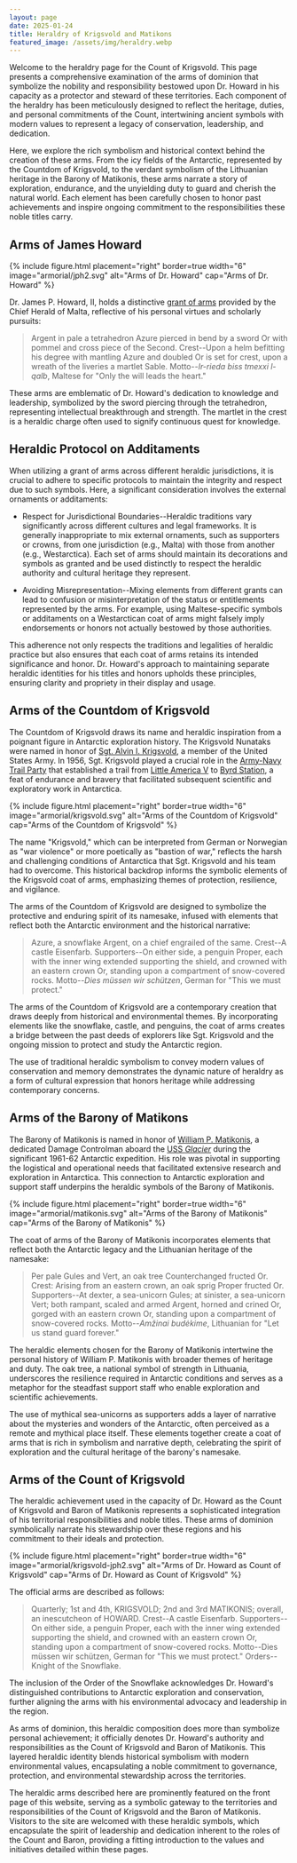 ```yaml
---
layout: page
date: 2025-01-24
title: Heraldry of Krigsvold and Matikons
featured_image: /assets/img/heraldry.webp
---
```


Welcome to the heraldry page for the Count of Krigsvold. This page presents a
comprehensive examination of the arms of dominion that symbolize the nobility
and responsibility bestowed upon Dr. Howard in his capacity as a protector and
steward of these territories. Each component of the heraldry has been
meticulously designed to reflect the heritage, duties, and personal commitments
of the Count, intertwining ancient symbols with modern values to represent a
legacy of conservation, leadership, and dedication.

Here, we explore the rich symbolism and historical context behind the creation
of these arms. From the icy fields of the Antarctic, represented by the Countdom
of Krigsvold, to the verdant symbolism of the Lithuanian heritage in the Barony
of Matikonis, these arms narrate a story of exploration, endurance, and the
unyielding duty to guard and cherish the natural world. Each element has been
carefully chosen to honor past achievements and inspire ongoing commitment to
the responsibilities these noble titles carry.

## Arms of James Howard

{% include figure.html placement="right" border=true width="6"
   image="armorial/jph2.svg"
   alt="Arms of Dr. Howard" cap="Arms of Dr. Howard" %}
   
Dr. James P. Howard, II, holds a distinctive [grant of
arms](https://jameshoward.us/malta) provided by the Chief Herald of
Malta, reflective of his personal virtues and scholarly pursuits:

> Argent in pale a tetrahedron Azure pierced in bend by a sword Or with
pommel and cross piece of the Second. Crest--Upon a helm befitting his
degree with mantling Azure and doubled Or is set for crest, upon a
wreath of the liveries a martlet Sable.  Motto--_Ir-rieda biss tmexxi
l-qalb_, Maltese for "Only the will leads the heart."

These arms are emblematic of Dr. Howard's dedication to knowledge and
leadership, symbolized by the sword piercing through the tetrahedron,
representing intellectual breakthrough and strength. The martlet in the
crest is a heraldic charge often used to signify continuous quest for
knowledge.

## Heraldic Protocol on Additaments

When utilizing a grant of arms across different heraldic jurisdictions,
it is crucial to adhere to specific protocols to maintain the integrity
and respect due to such symbols.  Here, a significant consideration
involves the external ornaments or additaments:

* Respect for Jurisdictional Boundaries--Heraldic traditions vary
  significantly across different cultures and legal frameworks. It is
  generally inappropriate to mix external ornaments, such as supporters
  or crowns, from one jurisdiction (e.g., Malta) with those from another
  (e.g., Westarctica).  Each set of arms should maintain its decorations
  and symbols as granted and be used distinctly to respect the heraldic
  authority and cultural heritage they represent.

* Avoiding Misrepresentation--Mixing elements from different grants can
  lead to confusion or misinterpretation of the status or entitlements
  represented by the arms. For example, using Maltese-specific symbols
  or additaments on a Westarctican coat of arms might falsely imply
  endorsements or honors not actually bestowed by those authorities.

This adherence not only respects the traditions and legalities of
heraldic practice but also ensures that each coat of arms retains its
intended significance and honor. Dr. Howard's approach to maintaining
separate heraldic identities for his titles and honors upholds these
principles, ensuring clarity and propriety in their display and usage.

## Arms of the Countdom of Krigsvold

The Countdom of Krigsvold draws its name and heraldic inspiration from a
poignant figure in Antarctic exploration history. The Krigsvold Nunataks
were named in honor of [Sgt. Alvin I.
Krigsvold](https://en.wikipedia.org/wiki/Strauss_Glacier#Krigsvold_Nunataks),
a member of the United States Army. In 1956, Sgt. Krigsvold played a
crucial role in the [Army-Navy Trail
Party](https://www.nytimes.com/1956/12/03/archives/antarctic-trail-party-conquers-crevasse-zone-in-roadbuilding.html)
that established a trail from [Little America
V](https://www.britannica.com/place/Little-America-research-station-Antarctica)
to [Byrd Station](https://en.wikipedia.org/wiki/Byrd_Station), a feat of
endurance and bravery that facilitated subsequent scientific and
exploratory work in Antarctica.

{% include figure.html placement="right" border=true width="6"
   image="armorial/krigsvold.svg"
   alt="Arms of the Countdom of Krigsvold" cap="Arms of the Countdom of Krigsvold" %}

The name "Krigsvold," which can be interpreted from German or Norwegian
as "war violence" or more poetically as "bastion of war," reflects the
harsh and challenging conditions of Antarctica that Sgt. Krigsvold and
his team had to overcome. This historical backdrop informs the symbolic
elements of the Krigsvold coat of arms, emphasizing themes of
protection, resilience, and vigilance. 

The arms of the Countdom of Krigsvold are designed to symbolize the
protective and enduring spirit of its namesake, infused with elements
that reflect both the Antarctic environment and the historical
narrative:

> Azure, a snowflake Argent, on a chief engrailed of the same. Crest--A
castle Eisenfarb. Supporters--On either side, a penguin Proper, each
with the inner wing extended supporting the shield, and crowned with an
eastern crown Or, standing upon a compartment of snow-covered rocks.
Motto--_Dies müssen wir schützen_, German for "This we must protect."

The arms of the Countdom of Krigsvold are a contemporary creation that
draws deeply from historical and environmental themes. By incorporating
elements like the snowflake, castle, and penguins, the coat of arms
creates a bridge between the past deeds of explorers like Sgt. Krigsvold
and the ongoing mission to protect and study the Antarctic region.

The use of traditional heraldic symbolism to convey modern values of
conservation and memory demonstrates the dynamic nature of heraldry as a
form of cultural expression that honors heritage while addressing
contemporary concerns.

## Arms of the Barony of Matikons

The Barony of Matikonis is named in honor of [William P.
Matikonis](https://en.m.wikipedia.org/wiki/Coulter_Heights#Matikonis_Peak),
a dedicated Damage Controlman aboard the [USS
_Glacier_](https://www.usni.org/magazines/naval-history-magazine/2024/february/ice-uss-glacier-agb-4-antarctica)
during the significant 1961-62 Antarctic expedition. His role was
pivotal in supporting the logistical and operational needs that
facilitated extensive research and exploration in Antarctica. This
connection to Antarctic exploration and support staff underpins the
heraldic symbols of the Barony of Matikonis.

{% include figure.html placement="right" border=true width="6"
   image="armorial/matikonis.svg"
   alt="Arms of the Barony of Matikonis" cap="Arms of the Barony of Matikonis" %}

The coat of arms of the Barony of Matikonis incorporates elements that
reflect both the Antarctic legacy and the Lithuanian heritage of the
namesake:

> Per pale Gules and Vert, an oak tree Counterchanged fructed Or. Crest:
> Arising from an eastern crown, an oak sprig Proper fructed Or.
> Supporters--At dexter, a sea-unicorn Gules; at sinister, a sea-unicorn
> Vert; both rampant, scaled and armed Argent, horned and crined Or,
> gorged with an eastern crown Or, standing upon a compartment of
> snow-covered rocks. Motto--_Amžinai budėkime_, Lithuanian for "Let us
> stand guard forever."

The heraldic elements chosen for the Barony of Matikonis intertwine the
personal history of William P. Matikonis with broader themes of heritage
and duty. The oak tree, a national symbol of strength in Lithuania,
underscores the resilience required in Antarctic conditions and serves
as a metaphor for the steadfast support staff who enable exploration and
scientific achievements.

The use of mythical sea-unicorns as supporters adds a layer of narrative
about the mysteries and wonders of the Antarctic, often perceived as a
remote and mythical place itself. These elements together create a coat
of arms that is rich in symbolism and narrative depth, celebrating the
spirit of exploration and the cultural heritage of the barony's
namesake.

## Arms of the Count of Krigsvold

The heraldic achievement used in the capacity of Dr. Howard as the Count
of Krigsvold and Baron of Matikonis represents a sophisticated
integration of his territorial responsibilities and noble titles. These
arms of dominion symbolically narrate his stewardship over these regions
and his commitment to their ideals and protection.

{% include figure.html placement="right" border=true width="6"
   image="armorial/krigsvold-jph2.svg"
   alt="Arms of Dr. Howard as Count of Krigsvold" 
   cap="Arms of Dr. Howard as Count of Krigsvold" %}

The official arms are described as follows:

> Quarterly; 1st and 4th, KRIGSVOLD; 2nd and 3rd MATIKONIS; overall, an
> inescutcheon of HOWARD. Crest--A castle Eisenfarb. Supporters--On
> either side, a penguin Proper, each with the inner wing extended
> supporting the shield, and crowned with an eastern crown Or, standing
> upon a compartment of snow-covered rocks. Motto--Dies müssen wir
> schützen, German for "This we must protect." Orders--Knight of the
> Snowflake.

The inclusion of the Order of the Snowflake acknowledges Dr. Howard's
distinguished contributions to Antarctic exploration and conservation,
further aligning the arms with his environmental advocacy and leadership
in the region.

As arms of dominion, this heraldic composition does more than symbolize
personal achievement; it officially denotes Dr. Howard's authority and
responsibilities as the Count of Krigsvold and Baron of Matikonis. This
layered heraldic identity blends historical symbolism with modern
environmental values, encapsulating a noble commitment to governance,
protection, and environmental stewardship across the territories.

The heraldic arms described here are prominently featured on the front
page of this website, serving as a symbolic gateway to the territories
and responsibilities of the Count of Krigsvold and the Baron of
Matikonis. Visitors to the site are welcomed with these heraldic
symbols, which encapsulate the spirit of leadership and dedication
inherent to the roles of the Count and Baron, providing a fitting
introduction to the values and initiatives detailed within these pages.
